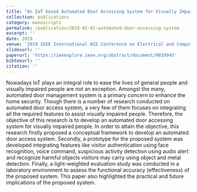 ```yaml
---
title: "An IoT based Automated Door Accessing System for Visually Impaired People"
collection: publications
category: manuscripts
permalink: /publication/2019-01-01-automated-door-accessing-system
excerpt: ''
date: 2019
venue: '2019 IEEE International WIE Conference on Electrical and Computer Engineering (WIECON-ECE)'
slidesurl: ''
paperurl: 'https://ieeexplore.ieee.org/abstract/document/9019945'
bibtexurl: ''
citation: ''
---
```

Nowadays IoT plays an integral role to ease the lives of general people and visually impaired people are not an exception. Amongst the many, automated door management system is a primary concern to enhance the home security. Though there is a number of research conducted on automated door access system, a very few of them focuses on integrating all the required features to assist visually impaired people. Therefore, the objective of this research is to develop an automated door accessing system for visually impaired people. In order to attain the objective, this research firstly proposed a conceptual framework to develop an automated door access system. Secondly, a prototype for the proposed system was developed integrating features like visitor authentication using face recognition, voice command, suspicious activity detection using audio alert and recognize harmful objects visitors may carry using object and metal detection. Finally, a light-weighted evaluation study was conducted in a laboratory environment to assess the functional accuracy (effectiveness) of the proposed system. This paper also highlighted the practical and future implications of the proposed system.

